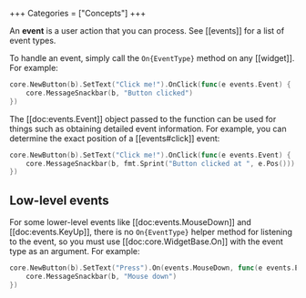 +++
Categories = ["Concepts"]
+++

An **event** is a user action that you can process. See [[events]] for a list of event types.

To handle an event, simply call the `On{EventType}` method on any [[widget]]. For example:

```Go
core.NewButton(b).SetText("Click me!").OnClick(func(e events.Event) {
    core.MessageSnackbar(b, "Button clicked")
})
```

The [[doc:events.Event]] object passed to the function can be used for things such as obtaining detailed event information. For example, you can determine the exact position of a [[events#click]] event:

```Go
core.NewButton(b).SetText("Click me!").OnClick(func(e events.Event) {
    core.MessageSnackbar(b, fmt.Sprint("Button clicked at ", e.Pos()))
})
```

## Low-level events

For some lower-level events like [[doc:events.MouseDown]] and [[doc:events.KeyUp]], there is no `On{EventType}` helper method for listening to the event, so you must use [[doc:core.WidgetBase.On]] with the event type as an argument. For example:

```Go
core.NewButton(b).SetText("Press").On(events.MouseDown, func(e events.Event) {
    core.MessageSnackbar(b, "Mouse down")
})
```
